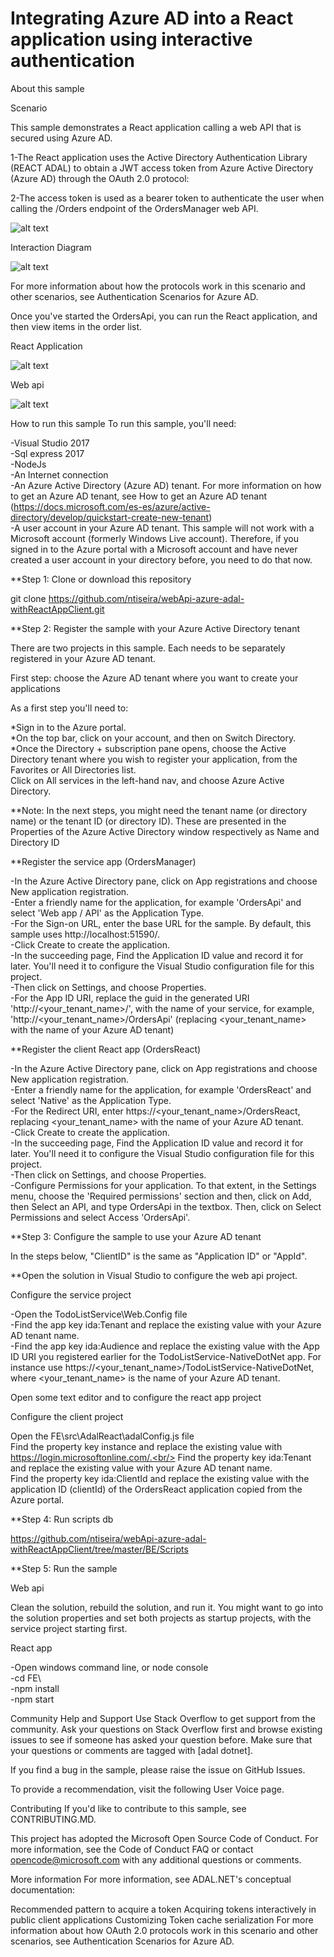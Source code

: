# Integrating Azure AD into a React application using interactive authentication

About this sample


Scenario

This sample demonstrates a React application calling a web API that is secured using Azure AD.

1-The React application uses the Active Directory Authentication Library (REACT ADAL) to obtain a JWT access token from Azure Active Directory (Azure AD) through the OAuth 2.0 protocol:

2-The access token is used as a bearer token to authenticate the user when calling the /Orders endpoint of the OrdersManager web API.



![alt text](https://github.com/ntiseira/webApi-azure-adal-withReactAppClient/blob/master/ReadmeFiles/flow%20app.png)


Interaction Diagram 

![alt text](https://github.com/ntiseira/webApi-azure-adal-withReactAppClient/blob/master/ReadmeFiles/OAuth%202.0%20Implicit%20Grant%20flow..png)


For more information about how the protocols work in this scenario and other scenarios, see Authentication Scenarios for Azure AD.


Once you've started the OrdersApi, you can run the React application, and then view items in the order list. 


React Application

![alt text](https://github.com/ntiseira/webApi-azure-adal-withReactAppClient/blob/master/ReadmeFiles/reactApp.jpg)


Web api

![alt text](https://github.com/ntiseira/webApi-azure-adal-withReactAppClient/blob/master/ReadmeFiles/webApi.jpg)


How to run this sample
To run this sample, you'll need:

-Visual Studio 2017<br/>
-Sql express 2017<br/>
-NodeJs<br/>
-An Internet connection<br/>
-An Azure Active Directory (Azure AD) tenant. For more information on how to get an Azure AD tenant, see How to get an Azure AD tenant (https://docs.microsoft.com/es-es/azure/active-directory/develop/quickstart-create-new-tenant)<br/>
-A user account in your Azure AD tenant. This sample will not work with a Microsoft account (formerly Windows Live account). Therefore, if you signed in to the Azure portal with a Microsoft account and have never created a user account in your directory before, you need to do that now.<br/>



**Step 1: Clone or download this repository

git clone https://github.com/ntiseira/webApi-azure-adal-withReactAppClient.git


**Step 2: Register the sample with your Azure Active Directory tenant

There are two projects in this sample. Each needs to be separately registered in your Azure AD tenant. <br/>

First step: choose the Azure AD tenant where you want to create your applications<br/>

As a first step you'll need to:<br/>

*Sign in to the Azure portal.<br/>
*On the top bar, click on your account, and then on Switch Directory.<br/>
*Once the Directory + subscription pane opens, choose the Active Directory tenant where you wish to register your application, from the Favorites or All Directories list.<br/>
Click on All services in the left-hand nav, and choose Azure Active Directory.<br/>


**Note:
In the next steps, you might need the tenant name (or directory name) or the tenant ID (or directory ID). These are presented in the Properties of the Azure Active Directory window respectively as Name and Directory ID<br/>


**Register the service app (OrdersManager)<br/>

-In the Azure Active Directory pane, click on App registrations and choose New application registration.<br/>
-Enter a friendly name for the application, for example 'OrdersApi' and select 'Web app / API' as the Application Type.<br/>
-For the Sign-on URL, enter the base URL for the sample. By default, this sample uses http://localhost:51590/.<br/>
-Click Create to create the application.<br/>
-In the succeeding page, Find the Application ID value and record it for later. You'll need it to configure the Visual Studio configuration file for this project.<br/>
-Then click on Settings, and choose Properties.<br/>
-For the App ID URI, replace the guid in the generated URI 'http://<your_tenant_name>/<guid>', with the name of your service, for example, 'http://<your_tenant_name>/OrdersApi' (replacing <your_tenant_name> with the name of your Azure AD tenant)<br/>



**Register the client React app (OrdersReact)<br/>

-In the Azure Active Directory pane, click on App registrations and choose New application registration.<br/>
-Enter a friendly name for the application, for example 'OrdersReact' and select 'Native' as the Application Type.<br/>
-For the Redirect URI, enter https://<your_tenant_name>/OrdersReact, replacing <your_tenant_name> with the name of your Azure AD tenant.<br/>
-Click Create to create the application.<br/>
-In the succeeding page, Find the Application ID value and record it for later. You'll need it to configure the Visual Studio configuration file for this project.<br/>
-Then click on Settings, and choose Properties.<br/>
-Configure Permissions for your application. To that extent, in the Settings menu, choose the 'Required permissions' section and then, click on Add, then Select an API, and type OrdersApi in the textbox. Then, click on Select Permissions and select Access 'OrdersApi'.<br/>


**Step 3: Configure the sample to use your Azure AD tenant<br/>

In the steps below, "ClientID" is the same as "Application ID" or "AppId".<br/>

**Open the solution in Visual Studio to configure the web api project.<br/>

Configure the service project<br/>

-Open the TodoListService\Web.Config file<br/>
-Find the app key ida:Tenant and replace the existing value with your Azure AD tenant name.<br/>
-Find the app key ida:Audience and replace the existing value with the App ID URI you registered earlier for the TodoListService-NativeDotNet app. For instance use https://<your_tenant_name>/TodoListService-NativeDotNet, where <your_tenant_name> is the name of your Azure AD tenant.<br/>

Open some text editor and to configure the react app project

Configure the client project

Open the FE\src\AdalReact\adalConfig.js file<br/>
Find the property key instance and replace the existing value with https://login.microsoftonline.com/.<br/>
Find the property key ida:Tenant and replace the existing value with your Azure AD tenant name.<br/>
Find the property key ida:ClientId and replace the existing value with the application ID (clientId) of the OrdersReact application copied from the Azure portal.<br/>

**Step 4: Run scripts db

https://github.com/ntiseira/webApi-azure-adal-withReactAppClient/tree/master/BE/Scripts

**Step 5: Run the sample

Web api

Clean the solution, rebuild the solution, and run it. You might want to go into the solution properties and set both projects as startup projects, with the service project starting first.<br/>

React app

-Open windows command line, or node console<br/>
-cd FE\  <br/>
-npm install  <br/>
-npm start  <br/>


Community Help and Support
Use Stack Overflow to get support from the community. Ask your questions on Stack Overflow first and browse existing issues to see if someone has asked your question before. Make sure that your questions or comments are tagged with [adal dotnet].

If you find a bug in the sample, please raise the issue on GitHub Issues.

To provide a recommendation, visit the following User Voice page.

Contributing
If you'd like to contribute to this sample, see CONTRIBUTING.MD.

This project has adopted the Microsoft Open Source Code of Conduct. For more information, see the Code of Conduct FAQ or contact opencode@microsoft.com with any additional questions or comments.


More information
For more information, see ADAL.NET's conceptual documentation:

Recommended pattern to acquire a token
Acquiring tokens interactively in public client applications
Customizing Token cache serialization
For more information about how OAuth 2.0 protocols work in this scenario and other scenarios, see Authentication Scenarios for Azure AD.








